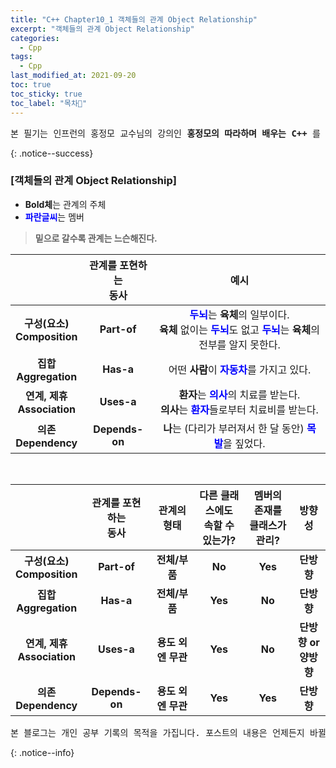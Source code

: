 ```yaml
---
title: "C++ Chapter10_1 객체들의 관계 Object Relationship"
excerpt: "객체들의 관계 Object Relationship"
categories:
  - Cpp
tags:
  - Cpp
last_modified_at: 2021-09-20
toc: true
toc_sticky: true
toc_label: "목차👀"
---
```


<pre>본 필기는 인프런의 홍정모 교수님의 강의인 <b>홍정모의 따라하며 배우는 C++</b> 를 듣고 작성합니다.</pre>{: .notice--success}

### [객체들의 관계 Object Relationship]
* **Bold체**는 관계의 주체
* <span style="color:blue">**파란글씨**</span>는 멤버

> **밑으로 갈수록 관계는 느슨해진다.**

| |관계를 포현하는<br>동사|예시|
|:---:|:---:|:---:|
|**구성(요소)<br>Composition**|**Part-of**|<span style="color:blue">**두뇌**</span>는 **육체**의 일부이다.<br>**육체** 없이는 <span style="color:blue">**두뇌**</span>도 없고 <span style="color:blue">**두뇌**</span>는 **육체**의 전부를 알지 못한다.|
|**집합<br>Aggregation**|**Has-a**|어떤 **사람**이 <span style="color:blue">**자동차**</span>를 가지고 있다.|
|**연계, 제휴<br>Association**|**Uses-a**|**환자**는 <span style="color:blue">**의사**</span>의 치료를 받는다.<br>**의사**는 <span style="color:blue">**환자**</span>들로부터 치료비를 받는다.|
|**의존<br>Dependency**|**Depends-on**|**나**는 (다리가 부러져서 한 달 동안) <span style="color:blue">**목발**</span>을 짚었다.|

<br>

| |관계를 포현하는<br>동사|관계의 형태|다른 클래스에도<br>속할 수 있는가?|멤버의 존재를<br>클래스가 관리?|방향성|
|:---:|:---:|:---:|:---:|:---:|:---:|
|**구성(요소)<br>Composition**|**Part-of**|**전체/부품**|**No**|**Yes**|**단방향**|
|**집합<br>Aggregation**|**Has-a**|**전체/부품**|**Yes**|**No**|**단방향**|
|**연계, 제휴<br>Association**|**Uses-a**|**용도 외엔 무관**|**Yes**|**No**|**단방향 or<br>양방향**|
|**의존<br>Dependency**|**Depends-on**|**용도 외엔 무관**|**Yes**|**Yes**|**단방향**|



<pre>본 블로그는 개인 공부 기록의 목적을 가집니다. 포스트의 내용은 언제든지 바뀔 수 있습니다.</pre>{: .notice--info}